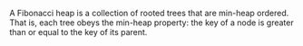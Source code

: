 A Fibonacci heap is a collection of rooted trees that are min-heap ordered. That is, each tree obeys the min-heap property: the key of a node is greater than or equal to the key of its parent.

